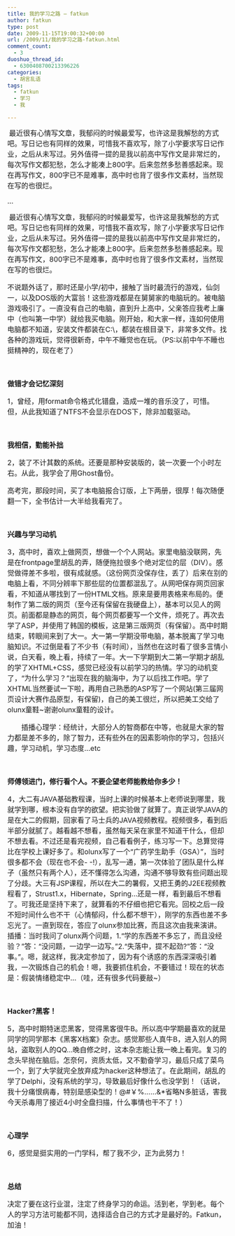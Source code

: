 ```yaml
---
title: 我的学习之路 – fatkun
author: fatkun
type: post
date: 2009-11-15T19:00:32+00:00
url: /2009/11/我的学习之路-fatkun.html
comment_count:
  - 3
duoshuo_thread_id:
  - 6300408700213396226
categories:
  - 胡言乱语
tags:
  - fatkun
  - 学习
  - 我

---
```

&nbsp;<span class="Apple-style-span" style="font-size: 16px; ">最近很有心情写文章，我郁闷的时候最爱写，也许这是我解愁的方式吧。写日记也有同样的效果，可惜我不喜欢写，除了小学要求写日记作业，之后从未写过。另外值得一提的是我以前高中写作文是非常烂的，每次写作文都犯愁，怎么才能凑上800字。后来忽然多愁善感起来。现在再写作文，800字已不是难事，高中时也背了很多作文素材，当然现在写的也很烂。</span>
<div id="blogDetailDiv" style="FONT-SIZE: 16px">  &#8230;</div>
<!--more-->

&nbsp;<span class="Apple-style-span" style="font-size: 16px; ">最近很有心情写文章，我郁闷的时候最爱写，也许这是我解愁的方式吧。写日记也有同样的效果，可惜我不喜欢写，除了小学要求写日记作业，之后从未写过。另外值得一提的是我以前高中写作文是非常烂的，每次写作文都犯愁，怎么才能凑上800字。后来忽然多愁善感起来。现在再写作文，800字已不是难事，高中时也背了很多作文素材，当然现在写的也很烂。</span>
<div id="blogDetailDiv" style="FONT-SIZE: 16px">  <p>    不说题外话了，那时还是小学/初中，接触了当时最流行的游戏，仙剑一，以及DOS版的大富翁！这些游戏都是在舅舅家的电脑玩的。被电脑游戏吸引了。一直没有自己的电脑，直到升上高中，父亲答应我考上廉中（也叫第一中学）就给我买电脑。刚开始，和大家一样，连如何使用电脑都不知道，安装文件都装在C:\，都装在根目录下，非常多文件。找各种的游戏玩，觉得很新奇，中午不睡觉也在玩。（PS:以前中午不睡也挺精神的，现在老了）  </p>
  <p>    &shy;  </p>
  <p>    <strong>做错才会记忆深刻</strong>  </p>
  <p>    1，曾经，用format命令格式化错盘，造成一堆的音乐没了，可惜。但，从此我知道了NTFS不会显示在DOS下，除非加载驱动。&shy;  </p>
  <p>    &nbsp;  </p>
  <p>    <strong>我相信，勤能补拙</strong>  </p>
  <p>    2，装了不计其数的系统。还要是那种安装版的，装一次要一个小时左右。从此，我学会了用Ghost备份。&shy;  </p>
  <p>    高考完，那段时间，买了本电脑报合订版，上下两册，很厚！每次随便翻一下，全书估计一大半给我看完了。  </p>
  <p>    &nbsp;  </p>
  <p>    <strong>兴趣与学习动机</strong>  </p>
  <p>    3，高中时，喜欢上做网页，想做一个个人网站。家里电脑没联网，先是在frontpage里胡乱的弄，随便拖拉很多个绝对定位的层（DIV）。感觉做得差不多啦，很有成就感。（这份网页没保存住，丢了）后来在别的电脑上看，不同分辨率下那些层的位置都混乱了。从网吧保存网页回家看，不知道从哪找到了一份HTML文档。原来是要用表格来布局的。便制作了第二版的网页（至今还有保留在我硬盘上），基本可以见人的网页。前面都是静态的网页，每个网页都要写一个文件，烦死了。再次去学了ASP，并使用了韩国的模板，这是第三版网页（有保留）。高中时期结束，转眼间来到了大一。大一第一学期没带电脑，基本脱离了学习电脑知识。&shy;不过倒是看了不少书（有时间），当然也在这时看了很多言情小说，白天看，晚上看，持续了一年。大一下学期到大二第一学期才胡乱的学了XHTML+CSS，感觉已经没有以前学习的热情。学习的动机变了，&ldquo;为什么学习？&rdquo;出现在我的脑海中，为了以后找工作吧。学了XHTML当然要试一下啦，再用自己熟悉的ASP写了一个网站(第三届网页设计大赛作品原型，有保留)，自己的美工很烂，所以把美工交给了olunx童鞋~谢谢olunx童鞋的设计。  </p>
  <p>    　　插播心理学：经统计，大部分人的智商都在中等，也就是大家的智力都是差不多的，除了智力，还有些外在的因素影响你的学习，包括兴趣，学习动机，学习态度&#8230;etc  </p>
  <p>    &nbsp;  </p>
  <p>    <strong>师傅领进门，修行看个人。</strong><strong>不要企望老师能教给你多少！</strong>  </p>
  <p>    4，大二有JAVA基础教程课，当时上课的时候基本上老师说到哪里，我就学到哪，根本没有自学的欲望。把实验做了就算了。真正说学JAVA的是在大二的假期，回家看了马士兵的JAVA视频教程。视频很多，看到后半部分就腻了。越看越不想看，虽然每天呆在家里不知道干什么，但却不想去看。不过还是看完视频，自己看看例子，练习写一下。总算觉得比在学校上课好多了。和olunx写了一个&ldquo;广药学生助手（GSA）&rdquo;，当时很多都不会（现在也不会- -!），乱写一通，第一次体验了团队是什么样子（虽然只有两个人），还不懂得怎么沟通，沟通不够导致有些问题出现了分歧。大三有JSP课程，所以在大二的暑假，又把王勇的J2EE视频教程看了，Strust1.x，Hibernate，Spring&#8230;还是一样，看到最后不想看了。可我还是坚持下来了，就算看的不仔细也把它看完。回校之后一段不短时间什么也不干（心情郁闷，什么都不想干），刚学的东西也差不多忘光了。一直到现在，答应了olunx参加比赛，而且这次由我来演讲。插播：当时我问了olunx两个问题，1.&ldquo;学的东西差不多忘了，而且没经验？&rdquo;答：&ldquo;没问题，一边学一边写。&rdquo;2.&ldquo;失落中，提不起劲?&rdquo;答：&ldquo;没事。&rdquo;。嗯，就这样，我决定参加了，因为有个诱惑的东西深深吸引着我，一次锻炼自己的机会！嗯，我要抓住机会，不要错过！现在的状态是：假装情绪稳定中&#8230;（哇，还有很多代码要敲~）  </p>
  <p>    &nbsp;  </p>
  <p>    <strong>Hacker?黑客！</strong>  </p>
  <p>    5，高中时期特迷恋黑客，觉得黑客很牛B。所以高中学期最喜欢的就是同学的同学那本《黑客X档案》杂志。感觉那些人真牛B，进入别人的网站，盗取别人的QQ&#8230;晚自修之时，这本杂志能让我一晚上看完。复习的念头早抛在脑后。怎奈何，资质太低，又不勤奋学习，最后只成了菜鸟一个，到了大学就完全放弃成为hacker这种想法了。在此期间，胡乱的学了Delphi，没有系统的学习，导致最后好像什么也没学到！（话说，我十分痛恨病毒，特别是感染型的！@#￥%&hellip;&hellip;&*省略N多脏话，害我今天杀毒用了接近4小时全盘扫描，什么事情也干不了！）  </p>
  <p>    &nbsp;  </p>
  <p>    <strong>心理学</strong>  </p>
  <p>    6，感觉是挺实用的一门学科，帮了我不少，正为此努力！  </p>
  <p>    &nbsp;  </p>
  <p>    <strong>总结</strong>  </p>
  <p>    决定了要在这行业混，注定了终身学习的命运。活到老，学到老。每个人的学习方法可能都不同，选择适合自己的方式才是最好的。Fatkun，加油！  </p></div>